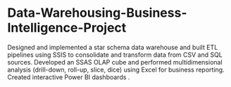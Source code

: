# Data-Warehousing-Business-Intelligence-Project
Designed and implemented a star schema data warehouse and built ETL pipelines using SSIS to  consolidate and transform data from CSV and SQL sources.  Developed an SSAS OLAP cube and performed multidimensional analysis (drill-down, roll-up, slice, dice)  using Excel for business reporting.  Created interactive Power BI dashboards .
